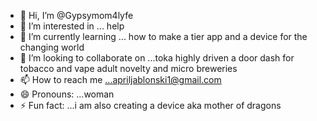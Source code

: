 - 👋 Hi, I’m @Gypsymom4lyfe
- 👀 I’m interested in ... help
- 🌱 I’m currently learning ... how to make a tier app and a device for the changing world
- 💞️ I’m looking to collaborate on ...toka highly driven a door dash for tobacco and vape adult novelty and micro breweries
- 📫 How to reach me ...apriljablonski1@gmail.com
- 😄 Pronouns: ...woman
- ⚡ Fun fact: ...i am also creating a device aka mother of dragons

<!---
Gypsymom4lyfe/Gypsymom4lyfe is a ✨ special ✨ repository because its `README.md` (this file) appears on your GitHub profile.
You can click the Preview link to take a look at your changes.
--->

